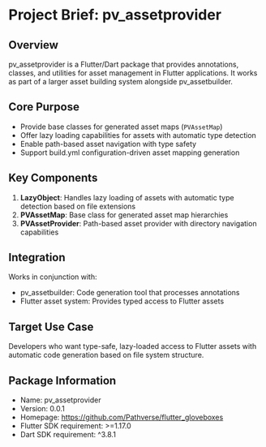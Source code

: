 # Project Brief: pv_assetprovider

## Overview
pv_assetprovider is a Flutter/Dart package that provides annotations, classes, and utilities for asset management in Flutter applications. It works as part of a larger asset building system alongside pv_assetbuilder.

## Core Purpose
- Provide base classes for generated asset maps (`PVAssetMap`)
- Offer lazy loading capabilities for assets with automatic type detection
- Enable path-based asset navigation with type safety
- Support build.yml configuration-driven asset mapping generation

## Key Components
1. **LazyObject**: Handles lazy loading of assets with automatic type detection based on file extensions
2. **PVAssetMap**: Base class for generated asset map hierarchies
3. **PVAssetProvider**: Path-based asset provider with directory navigation capabilities

## Integration
Works in conjunction with:
- pv_assetbuilder: Code generation tool that processes annotations
- Flutter asset system: Provides typed access to Flutter assets

## Target Use Case
Developers who want type-safe, lazy-loaded access to Flutter assets with automatic code generation based on file system structure.

## Package Information
- Name: pv_assetprovider  
- Version: 0.0.1
- Homepage: https://github.com/Pathverse/flutter_gloveboxes
- Flutter SDK requirement: >=1.17.0
- Dart SDK requirement: ^3.8.1 